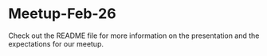 # Meetup-Feb-26
Check out the README file for more information on the presentation and the expectations for our meetup.
